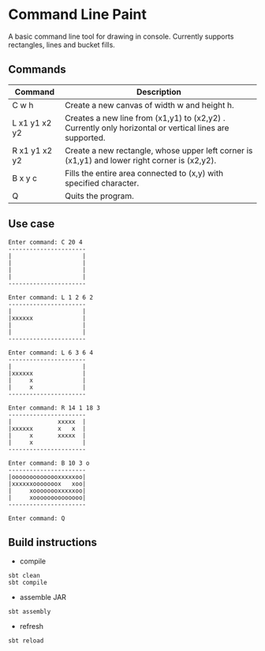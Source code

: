 # Command Line Paint
A basic command line tool for drawing in console. Currently supports rectangles, lines and bucket fills.

## Commands 

| Command       | Description |
| ------------- | ------------- |
| C w h         | Create a new canvas of width w and height h.  |
| L x1 y1 x2 y2 | Creates a new line from (x1,y1) to (x2,y2) . Currently only horizontal or vertical lines are supported. |
| R x1 y1 x2 y2 | Create a new rectangle, whose upper left corner is (x1,y1) and lower right corner is (x2,y2). |
| B x y c       | Fills the entire area connected to (x,y) with specified character. |
| Q             | Quits the program. |

## Use case

```
Enter command: C 20 4
----------------------
|                    |
|                    |
|                    |
|                    |
----------------------

Enter command: L 1 2 6 2
----------------------
|                    |
|xxxxxx              |
|                    |
|                    |
----------------------

Enter command: L 6 3 6 4
----------------------
|                    |
|xxxxxx              |
|     x              |
|     x              |
----------------------

Enter command: R 14 1 18 3
----------------------
|             xxxxx  |
|xxxxxx       x   x  |
|     x       xxxxx  |
|     x              |
----------------------

Enter command: B 10 3 o
----------------------
|oooooooooooooxxxxxoo|
|xxxxxxooooooox   xoo|
|     xoooooooxxxxxoo|
|     xoooooooooooooo|
----------------------

Enter command: Q
```

## Build instructions

- compile
```
sbt clean
sbt compile
```
- assemble JAR
```
sbt assembly
```
- refresh
```
sbt reload
```


